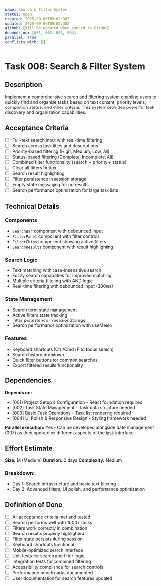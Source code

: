 ```yaml
---
name: Search & Filter System
status: open
created: 2025-09-06T09:02:38Z
updated: 2025-09-06T09:02:38Z
github: [Will be updated when synced to GitHub]
depends_on: [001, 002, 003, 004]
parallel: true
conflicts_with: []
---
```


# Task 008: Search & Filter System

## Description

Implement a comprehensive search and filtering system enabling users to quickly find and organize tasks based on text content, priority levels, completion status, and other criteria. This system provides powerful task discovery and organization capabilities.

## Acceptance Criteria

- [ ] Full-text search input with real-time filtering
- [ ] Search across task titles and descriptions
- [ ] Priority-based filtering (High, Medium, Low, All)
- [ ] Status-based filtering (Complete, Incomplete, All)
- [ ] Combined filter functionality (search + priority + status)
- [ ] Clear all filters button
- [ ] Search result highlighting
- [ ] Filter persistence in session storage
- [ ] Empty state messaging for no results
- [ ] Search performance optimization for large task lists

## Technical Details

### Components
- `SearchBar` component with debounced input
- `FilterPanel` component with filter controls
- `FilterChips` component showing active filters
- `SearchResults` component with result highlighting

### Search Logic
- Text matching with case-insensitive search
- Fuzzy search capabilities for improved matching
- Multiple criteria filtering with AND logic
- Real-time filtering with debounced input (300ms)

### State Management
- Search term state management
- Active filters state tracking
- Filter persistence in sessionStorage
- Search performance optimization with useMemo

### Features
- Keyboard shortcuts (Ctrl/Cmd+F to focus search)
- Search history dropdown
- Quick filter buttons for common searches
- Export filtered results functionality

## Dependencies

**Depends on:**
- [001] Project Setup & Configuration - React foundation required
- [002] Task State Management - Task data structure needed
- [003] Basic Task Operations - Task list rendering required
- [004] UI Polish & Responsive Design - Styling framework needed

**Parallel execution:** Yes - Can be developed alongside date management (007) as they operate on different aspects of the task interface.

## Effort Estimate

**Size:** M (Medium)
**Duration:** 2 days
**Complexity:** Medium

### Breakdown:
- Day 1: Search infrastructure and basic text filtering
- Day 2: Advanced filters, UI polish, and performance optimization

## Definition of Done

- [ ] All acceptance criteria met and tested
- [ ] Search performs well with 1000+ tasks
- [ ] Filters work correctly in combination
- [ ] Search results properly highlighted
- [ ] Filter state persists during session
- [ ] Keyboard shortcuts functional
- [ ] Mobile-optimized search interface
- [ ] Unit tests for search and filter logic
- [ ] Integration tests for combined filtering
- [ ] Accessibility compliance for search controls
- [ ] Performance benchmarks documented
- [ ] User documentation for search features updated